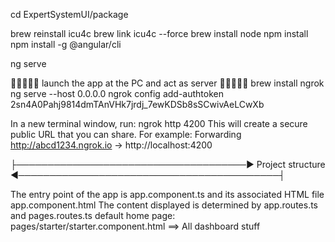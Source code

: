cd ExpertSystemUI/package

brew reinstall icu4c
brew link icu4c --force
brew install node
npm install
npm install -g @angular/cli

ng serve

🚀🚀🚀🚀🚀 launch the app at the PC and act as server 🚀🚀🚀🚀🚀
brew install ngrok
ng serve --host 0.0.0.0
ngrok config add-authtoken 2sn4A0Pahj9814dmTAnVHk7jrdj_7ewKDSb8sSCwivAeLCwXb

In a new terminal window, run: ngrok http 4200
This will create a secure public URL that you can share. For example:
Forwarding                    http://abcd1234.ngrok.io -> http://localhost:4200







├─────────────────────────────────────▶ Project structure ◀──────────────────────────────────────────┤

The entry point of the app is app.component.ts and its associated HTML file app.component.html
The content displayed is determined by app.routes.ts and pages.routes.ts
default home page: pages/starter/starter.component.html  ==> All dashboard stuff
